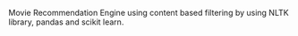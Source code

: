  Movie Recommendation Engine using content based filtering by using NLTK library, pandas and scikit
learn.
